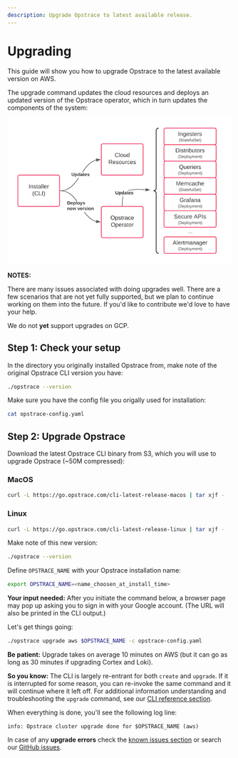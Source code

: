 ```yaml
---
description: Upgrade Opstrace to latest available release.
---
```


# Upgrading

This guide will show you how to upgrade Opstrace to the latest available version on AWS.

The upgrade command updates the cloud resources and deploys an updated version of the Opstrace operator, which in turn updates the components of the system:

![upgrade overview diagram](../../assets/opstrace-upgrades-flow.png)

**NOTES:**

There are many issues associated with doing upgrades well.
There are a few scenarios that are not yet fully supported, but we plan to continue working on them into the future.
If you'd like to contribute we'd love to have your help.

We do not **yet** support upgrades on GCP.

## Step 1: Check your setup

In the directory you originally installed Opstrace from, make note of the original Opstrace CLI version you have:

```bash
./opstrace --version
```

Make sure you have the config file you origally used for installation:

```bash
cat opstrace-config.yaml
```

## Step 2: Upgrade Opstrace

Download the latest Opstrace CLI binary from S3, which you will use to upgrade Opstrace (~50M compressed):

<!--tabs-->

### MacOS

```bash
curl -L https://go.opstrace.com/cli-latest-release-macos | tar xjf -
```

### Linux

```bash
curl -L https://go.opstrace.com/cli-latest-release-linux | tar xjf -
```

<!-- /tabs -->

Make note of this new version:

```bash
./opstrace --version
```

Define `OPSTRACE_NAME` with your Opstrace installation name:

<!--export-to-input-->

```bash
export OPSTRACE_NAME=<name_choosen_at_install_time>
```
<!--/export-to-input-->

**Your input needed:** After you initiate the command below, a browser page may pop up asking you to sign in with your Google account.
(The URL will also be printed in the CLI output.)

Let's get things going:

```bash
./opstrace upgrade aws $OPSTRACE_NAME -c opstrace-config.yaml
```

**Be patient:** Upgrade takes on average 10 minutes on AWS (but it can go as long as 30 minutes if upgrading Cortex and Loki).

**So you know:** The CLI is largely re-entrant for both `create` and `upgrade`. If it is interrupted for some reason, you can re-invoke the same command and it will continue where it left off.
For additional information understanding and troubleshooting the `upgrade` command, see our [CLI reference section](../../references/cli.md#upgrade).

When everything is done, you'll see the following log line:

```text
info: Opstrace cluster upgrade done for $OPSTRACE_NAME (aws)
```

In case of any **upgrade errors** check the [known issues section](troubleshooting.md#known-issues) or search our [GitHub issues](https://github.com/opstrace/opstrace/issues).
